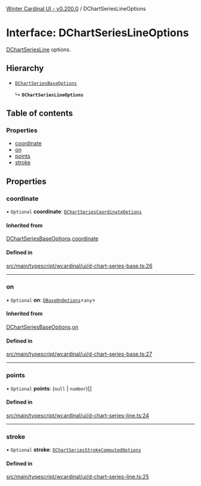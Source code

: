 [Winter Cardinal UI - v0.200.0](../index.md) / DChartSeriesLineOptions

# Interface: DChartSeriesLineOptions

[DChartSeriesLine](../classes/DChartSeriesLine.md) options.

## Hierarchy

- [`DChartSeriesBaseOptions`](DChartSeriesBaseOptions.md)

  ↳ **`DChartSeriesLineOptions`**

## Table of contents

### Properties

- [coordinate](DChartSeriesLineOptions.md#coordinate)
- [on](DChartSeriesLineOptions.md#on)
- [points](DChartSeriesLineOptions.md#points)
- [stroke](DChartSeriesLineOptions.md#stroke)

## Properties

### coordinate

• `Optional` **coordinate**: [`DChartSeriesCoordinateOptions`](DChartSeriesCoordinateOptions.md)

#### Inherited from

[DChartSeriesBaseOptions](DChartSeriesBaseOptions.md).[coordinate](DChartSeriesBaseOptions.md#coordinate)

#### Defined in

[src/main/typescript/wcardinal/ui/d-chart-series-base.ts:26](https://github.com/winter-cardinal/winter-cardinal-ui/blob/v0.200.0/src/main/typescript/wcardinal/ui/d-chart-series-base.ts#L26)

___

### on

• `Optional` **on**: [`DBaseOnOptions`](DBaseOnOptions.md)<`any`\>

#### Inherited from

[DChartSeriesBaseOptions](DChartSeriesBaseOptions.md).[on](DChartSeriesBaseOptions.md#on)

#### Defined in

[src/main/typescript/wcardinal/ui/d-chart-series-base.ts:27](https://github.com/winter-cardinal/winter-cardinal-ui/blob/v0.200.0/src/main/typescript/wcardinal/ui/d-chart-series-base.ts#L27)

___

### points

• `Optional` **points**: (``null`` \| `number`)[]

#### Defined in

[src/main/typescript/wcardinal/ui/d-chart-series-line.ts:24](https://github.com/winter-cardinal/winter-cardinal-ui/blob/v0.200.0/src/main/typescript/wcardinal/ui/d-chart-series-line.ts#L24)

___

### stroke

• `Optional` **stroke**: [`DChartSeriesStrokeComputedOptions`](DChartSeriesStrokeComputedOptions.md)

#### Defined in

[src/main/typescript/wcardinal/ui/d-chart-series-line.ts:25](https://github.com/winter-cardinal/winter-cardinal-ui/blob/v0.200.0/src/main/typescript/wcardinal/ui/d-chart-series-line.ts#L25)
